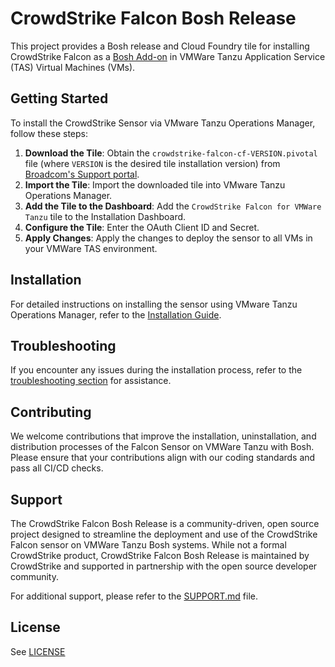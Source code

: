 # CrowdStrike Falcon Bosh Release

This project provides a Bosh release and Cloud Foundry tile for installing CrowdStrike Falcon as a [Bosh Add-on](https://bosh.io/docs/runtime-config/#addons) in VMWare Tanzu Application Service (TAS) Virtual Machines (VMs).

## Getting Started

To install the CrowdStrike Sensor via VMware Tanzu Operations Manager, follow these steps:

1. **Download the Tile**: Obtain the `crowdstrike-falcon-cf-VERSION.pivotal` file (where `VERSION` is the desired tile installation version) from [Broadcom's Support portal](https://support.broadcom.com).
2. **Import the Tile**: Import the downloaded tile into VMware Tanzu Operations Manager.
3. **Add the Tile to the Dashboard**: Add the `CrowdStrike Falcon for VMWare Tanzu` tile to the Installation Dashboard.
4. **Configure the Tile**: Enter the OAuth Client ID and Secret.
5. **Apply Changes**: Apply the changes to deploy the sensor to all VMs in your VMWare TAS environment.

## Installation

For detailed instructions on installing the sensor using VMware Tanzu Operations Manager, refer to the [Installation Guide](docs/README.md).

## Troubleshooting

If you encounter any issues during the installation process, refer to the [troubleshooting section](docs/README.md#troubleshooting) for assistance.

## Contributing

We welcome contributions that improve the installation, uninstallation, and distribution processes of the Falcon Sensor on VMWare Tanzu with Bosh. Please ensure that your contributions align with our coding standards and pass all CI/CD checks.

## Support

The CrowdStrike Falcon Bosh Release is a community-driven, open source project designed to streamline the deployment and use of the CrowdStrike Falcon sensor on VMWare Tanzu Bosh systems. While not a formal CrowdStrike product, CrowdStrike Falcon Bosh Release is maintained by CrowdStrike and supported in partnership with the open source developer community.

For additional support, please refer to the [SUPPORT.md](SUPPORT.md) file.

## License

See [LICENSE](LICENSE)
